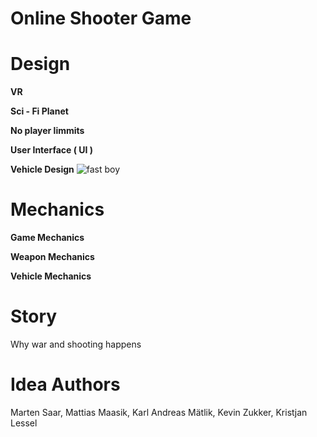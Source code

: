 # Online Shooter Game

# Design
**VR**

**Sci - Fi Planet**

**No player limmits**

**User Interface ( UI )**

**Vehicle Design**
![fast boy](https://user-images.githubusercontent.com/93149372/145199905-039239d8-6770-48a6-96c0-ef846a81639e.png)

# Mechanics
**Game Mechanics**

**Weapon Mechanics**

**Vehicle Mechanics**


# Story
Why war and shooting happens

# Idea Authors
Marten Saar,
Mattias Maasik,
Karl Andreas Mätlik,
Kevin Zukker,
Kristjan Lessel

